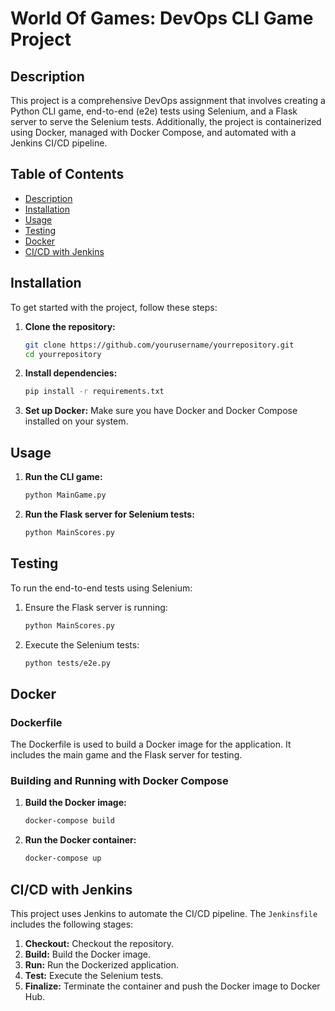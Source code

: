 # World Of Games: DevOps CLI Game Project

## Description

This project is a comprehensive DevOps assignment that involves creating a Python CLI game, end-to-end (e2e) tests using Selenium, and a Flask server to serve the Selenium tests. Additionally, the project is containerized using Docker, managed with Docker Compose, and automated with a Jenkins CI/CD pipeline.

## Table of Contents

- [Description](#description)
- [Installation](#installation)
- [Usage](#usage)
- [Testing](#testing)
- [Docker](#docker)
- [CI/CD with Jenkins](#cicd-with-jenkins)

## Installation

To get started with the project, follow these steps:

1. **Clone the repository:**
    ```bash
    git clone https://github.com/yourusername/yourrepository.git
    cd yourrepository
    ```

2. **Install dependencies:**
    ```bash
    pip install -r requirements.txt
    ```

3. **Set up Docker:**
    Make sure you have Docker and Docker Compose installed on your system.

## Usage

1. **Run the CLI game:**
    ```bash
    python MainGame.py
    ```

2. **Run the Flask server for Selenium tests:**
    ```bash
    python MainScores.py
    ```

## Testing

To run the end-to-end tests using Selenium:

1. Ensure the Flask server is running:
    ```bash
    python MainScores.py
    ```

2. Execute the Selenium tests:
    ```bash
    python tests/e2e.py
    ```

## Docker

### Dockerfile

The Dockerfile is used to build a Docker image for the application. It includes the main game and the Flask server for testing.

### Building and Running with Docker Compose

1. **Build the Docker image:**
    ```bash
    docker-compose build
    ```

2. **Run the Docker container:**
    ```bash
    docker-compose up
    ```

## CI/CD with Jenkins

This project uses Jenkins to automate the CI/CD pipeline. The `Jenkinsfile` includes the following stages:

1. **Checkout:** Checkout the repository.
2. **Build:** Build the Docker image.
3. **Run:** Run the Dockerized application.
4. **Test:** Execute the Selenium tests.
5. **Finalize:** Terminate the container and push the Docker image to Docker Hub.